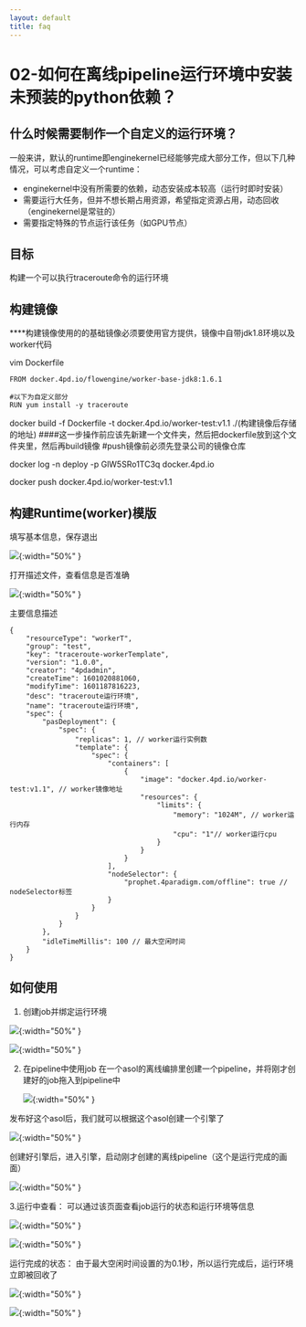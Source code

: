 ```yaml
---
layout: default
title: faq
---
```

# 02-如何在离线pipeline运行环境中安装未预装的python依赖？

## 什么时候需要制作一个自定义的运行环境？

一般来讲，默认的runtime即enginekernel已经能够完成大部分工作，但以下几种情况，可以考虑自定义一个runtime：

* enginekernel中没有所需要的依赖，动态安装成本较高（运行时即时安装）
* 需要运行大任务，但并不想长期占用资源，希望指定资源占用，动态回收（enginekernel是常驻的）
* 需要指定特殊的节点运行该任务（如GPU节点）

## 目标

构建一个可以执行traceroute命令的运行环境

## 构建镜像

****构建镜像使用的的基础镜像必须要使用官方提供，镜像中自带jdk1.8环境以及worker代码

vim Dockerfile

```
FROM docker.4pd.io/flowengine/worker-base-jdk8:1.6.1

#以下为自定义部分
RUN yum install -y traceroute
```

docker build -f Dockerfile -t docker.4pd.io/worker-test:v1.1 ./(构建镜像后存储的地址)  ####这一步操作前应该先新建一个文件夹，然后把dockerfile放到这个文件夹里，然后再build镜像
#push镜像前必须先登录公司的镜像仓库

docker log -n deploy -p GlW5SRo1TC3q docker.4pd.io

docker push docker.4pd.io/worker-test:v1.1

## 构建Runtime(worker)模版

填写基本信息，保存退出

![](./images/3-1.png){:width="50%" }

打开描述文件，查看信息是否准确

![](./images/3-2.png){:width="50%" }

主要信息描述

```
{
    "resourceType": "workerT",
    "group": "test",
    "key": "traceroute-workerTemplate",
    "version": "1.0.0",
    "creator": "4pdadmin",
    "createTime": 1601020881060,
    "modifyTime": 1601187816223,
    "desc": "traceroute运行环境",
    "name": "traceroute运行环境",
    "spec": {
        "pasDeployment": {
            "spec": {
                "replicas": 1, // worker运行实例数
                "template": {
                    "spec": {
                        "containers": [
                            {
                                "image": "docker.4pd.io/worker-test:v1.1", // worker镜像地址
                                "resources": {
                                    "limits": {
                                        "memory": "1024M", // worker运行内存
                                        "cpu": "1"// worker运行cpu
                                    }
                                }
                            }
                        ],
                        "nodeSelector": {
                            "prophet.4paradigm.com/offline": true // nodeSelector标签
                        }
                    }
                }
            }
        },
        "idleTimeMillis": 100 // 最大空闲时间
    }
}
```

## 如何使用

1. 创建job并绑定运行环境

![](./images/3-3.png){:width="50%" }

![](./images/3-4.png){:width="50%" }

2. 在pipeline中使用job
   在一个asol的离线编排里创建一个pipeline，并将刚才创建好的job拖入到pipeline中

   ![](./images/3-5.png){:width="50%" }

发布好这个asol后，我们就可以根据这个asol创建一个引擎了

![](./images/3-6.png){:width="50%" }

创建好引擎后，进入引擎，启动刚才创建的离线pipeline（这个是运行完成的画面）

![](./images/3-7.png){:width="50%" }

3.运行中查看：
可以通过该页面查看job运行的状态和运行环境等信息

![](./images/3-8.png){:width="50%" }

![](./images/3-9.png){:width="50%" }

运行完成的状态：
由于最大空闲时间设置的为0.1秒，所以运行完成后，运行环境立即被回收了

![](./images/3-10.png){:width="50%" }

![](./images/3-11.png){:width="50%" }

